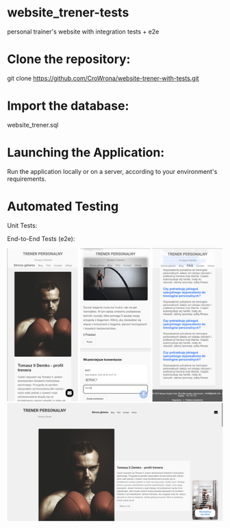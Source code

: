 # website_trener-tests
personal trainer's website with integration tests + e2e

# Clone the repository:
git clone https://github.com/CroWrona/website-trener-with-tests.git

# Import the database:
website_trener.sql

# Launching the Application:
Run the application locally or on a server, according to your environment's requirements.

# Automated Testing
Unit Tests: 

End-to-End Tests (e2e):

![](mobile.png)
![](pc.png)